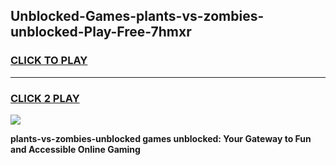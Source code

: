 
## Unblocked-Games-plants-vs-zombies-unblocked-Play-Free-7hmxr
<h3>
<a href="https://premium76.site?title=plants-vs-zombies-unblocked&ref=15A">CLICK TO PLAY</a></h3>
<hr>

<h3>
<a href="https://premium76.site?title=plants-vs-zombies-unblocked&ref=15A">CLICK 2 PLAY</a>
  
</h3>

<a href="https://premium76.site?title=plants-vs-zombies-unblocked&ref=15A"><img src="https://clearcache.store/games.png"></a>


**plants-vs-zombies-unblocked games unblocked: Your Gateway to Fun and Accessible Online Gaming**
